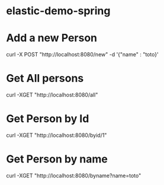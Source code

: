 # elastic-demo-spring

# Add a new Person

curl -X POST "http://localhost:8080/new" -d '{"name" : "toto}'

# Get All persons

curl -XGET "http://localhost:8080/all"

# Get Person by Id

curl -XGET "http://localhost:8080/byid/1"

# Get Person by name

curl -XGET "http://localhost:8080/byname?name=toto"
